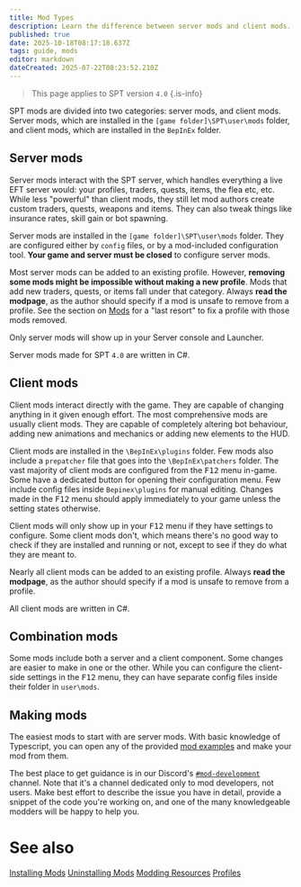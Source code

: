 ```yaml
---
title: Mod Types
description: Learn the difference between server mods and client mods.
published: true
date: 2025-10-18T08:17:18.637Z
tags: guide, mods
editor: markdown
dateCreated: 2025-07-22T08:23:52.210Z
---
```


> This page applies to SPT version `4.0`
{.is-info}


SPT mods are divided into two categories: server mods, and client mods. Server mods, which are installed in the `[game folder]\SPT\user\mods` folder, and client mods, which are installed in the `BepInEx` folder.

## Server mods
Server mods interact with the SPT server, which handles everything a live EFT server would: your profiles, traders, quests, items, the flea etc, etc. While less "powerful" than client mods, they still let mod authors create custom traders, quests, weapons and items. They can also tweak things like insurance rates, skill gain or bot spawning.

Server mods are installed in the `[game folder]\SPT\user\mods` folder. They are configured either by `config` files, or by a mod-included configuration tool. **Your game and server must be closed** to configure server mods.

Most server mods can be added to an existing profile. However, **removing some mods might be impossible without making a new profile**. Mods that add new traders, quests, or items fall under that category. Always **read the modpage**, as the author should specify if a mod is unsafe to remove from a profile. See the section on [Mods](https://wiki.sp-tarkov.com/en/Profiles#mods) for a "last resort" to fix a profile with those mods removed.

Only server mods will show up in your Server console and Launcher.

Server mods made for SPT `4.0` are written in C#.

## Client mods

Client mods interact directly with the game. They are capable of changing anything in it given enough effort. The most comprehensive mods are usually client mods. They are capable of completely altering bot behaviour, adding new animations and mechanics or adding new elements to the HUD.

Client mods are installed in the `\BepInEx\plugins` folder. Few mods also include a `prepatcher` file that goes into the `\BepInEx\patchers` folder. The vast majority of client mods are configured from the <kbd>F12</kbd> menu in-game. Some have a dedicated button for opening their configuration menu. Few include config files inside `Bepinex\plugins` for manual editing. Changes made in the <kbd>F12</kbd> menu should apply immediately to your game unless the setting states otherwise.

Client mods will only show up in your <kbd>F12</kbd> menu if they have settings to configure. Some client mods don't, which means there's no good way to check if they are installed and running or not, except to see if they do what they are meant to.

Nearly all client mods can be added to an existing profile. Always **read the modpage**, as the author should specify if a mod is unsafe to remove from a profile.

All client mods are written in C#.

## Combination mods
Some mods include both a server and a client component. Some changes are easier to make in one or the other. While you can configure the client-side settings in the <kbd>F12</kbd> menu, they can have separate config files inside their folder in `user\mods`. 

## Making mods
The easiest mods to start with are server mods. With basic knowledge of Typescript, you can open any of the provided [mod examples](https://github.com/sp-tarkov/mod-examples) and make your mod from them.

The best place to get guidance is in our Discord's [`#mod-development`](https://discord.com/channels/875684761291599922/875803116409323562) channel. Note that it's a channel dedicated only to mod developers, not users. Make best effort to describe the issue you have in detail, provide a snippet of the code you're working on, and one of the many knowledgeable modders will be happy to help you.

# See also
[Installing Mods](/Installing_Mods)
[Uninstalling Mods](/Uninstalling_Mods)
[Modding Resources](/Modding_Resources)
[Profiles](/Profiles)